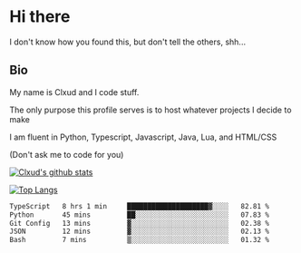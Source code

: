# Hi there
I don't know how you found this, but don't tell the others, shh...

## Bio
My name is Clxud and I code stuff.

The only purpose this profile serves is to host whatever projects I decide to make

I am fluent in Python, Typescript, Javascript, Java, Lua, and HTML/CSS



(Don't ask me to code for you)

[![Clxud's github stats](https://github-readme-stats.vercel.app/api?username=cloudwithax&count_private=true&theme=dark&show_icons=true)](https://github.com/anuraghazra/github-readme-stats) 

[![Top Langs](https://github-readme-stats.vercel.app/api/top-langs/?username=cloudwithax&theme=dark)](https://github.com/anuraghazra/github-readme-stats)

<!--START_SECTION:waka-->

```txt
TypeScript   8 hrs 1 min     ████████████████████▓░░░░   82.81 %
Python       45 mins         ██░░░░░░░░░░░░░░░░░░░░░░░   07.83 %
Git Config   13 mins         ▓░░░░░░░░░░░░░░░░░░░░░░░░   02.38 %
JSON         12 mins         ▓░░░░░░░░░░░░░░░░░░░░░░░░   02.13 %
Bash         7 mins          ▒░░░░░░░░░░░░░░░░░░░░░░░░   01.32 %
```

<!--END_SECTION:waka-->


